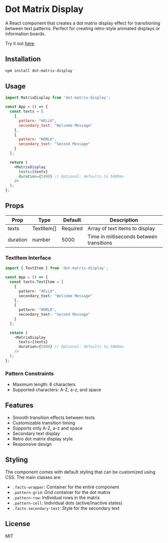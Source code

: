 # Dot Matrix Display

A React component that creates a dot matrix display effect for transitioning between text patterns. Perfect for creating retro-style animated displays or information boards.

Try it out [here](https://ppraneesh.github.io/dot-matrix-display/).

## Installation

```bash
npm install dot-matrix-display
```

## Usage

```jsx
import MatrixDisplay from 'dot-matrix-display';

const App = () => {
  const texts = [
    {
      pattern: "HELLO",
      secondary_text: "Welcome Message"
    },
    {
      pattern: "WORLD",
      secondary_text: "Second Message"
    }
  ];

  return (
    <MatrixDisplay 
      texts={texts} 
      duration={5000} // Optional: defaults to 5000ms
    />
  );
};
```

## Props

| Prop | Type | Default | Description |
|------|------|---------|-------------|
| texts | TextItem[] | Required | Array of text items to display |
| duration | number | 5000 | Time in milliseconds between transitions |

### TextItem Interface

```typescript
import { TextItem } from 'dot-matrix-display';

const App = () => {
  const texts:TextItem = [
    {
      pattern: "HELLO",
      secondary_text: "Welcome Message"
    },
    {
      pattern: "WORLD",
      secondary_text: "Second Message"
    }
  ];

  return (
    <MatrixDisplay 
      texts={texts} 
      duration={5000} // Optional: defaults to 5000ms
    />
  );
};
```

### Pattern Constraints

- Maximum length: 6 characters
- Supported characters: A-Z, a-z, and space

## Features

- Smooth transition effects between texts
- Customizable transition timing
- Supports only A-Z, a-z and space
- Secondary text display
- Retro dot matrix display style
- Responsive design

## Styling

The component comes with default styling that can be customized using CSS. The main classes are:

- `.facts-wrapper`: Container for the entire component
- `.pattern-grid`: Grid container for the dot matrix
- `.pattern-row`: Individual rows in the matrix
- `.pattern-cell`: Individual dots (active/inactive states)
- `.facts-secondary-text`: Style for the secondary text

## License

MIT
